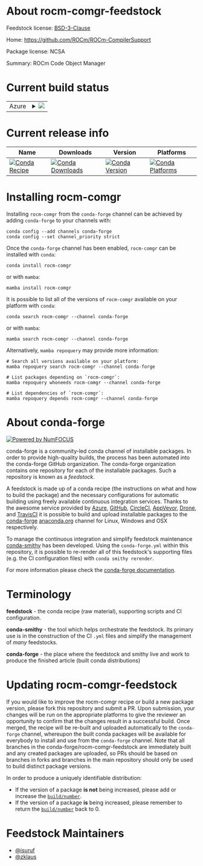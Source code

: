 About rocm-comgr-feedstock
==========================

Feedstock license: [BSD-3-Clause](https://github.com/conda-forge/rocm-comgr-feedstock/blob/main/LICENSE.txt)

Home: https://github.com/ROCm/ROCm-CompilerSupport

Package license: NCSA

Summary: ROCm Code Object Manager

Current build status
====================


<table>
    
  <tr>
    <td>Azure</td>
    <td>
      <details>
        <summary>
          <a href="https://dev.azure.com/conda-forge/feedstock-builds/_build/latest?definitionId=8384&branchName=main">
            <img src="https://dev.azure.com/conda-forge/feedstock-builds/_apis/build/status/rocm-comgr-feedstock?branchName=main">
          </a>
        </summary>
        <table>
          <thead><tr><th>Variant</th><th>Status</th></tr></thead>
          <tbody><tr>
              <td>linux_64</td>
              <td>
                <a href="https://dev.azure.com/conda-forge/feedstock-builds/_build/latest?definitionId=8384&branchName=main">
                  <img src="https://dev.azure.com/conda-forge/feedstock-builds/_apis/build/status/rocm-comgr-feedstock?branchName=main&jobName=linux&configuration=linux%20linux_64_" alt="variant">
                </a>
              </td>
            </tr>
          </tbody>
        </table>
      </details>
    </td>
  </tr>
</table>

Current release info
====================

| Name | Downloads | Version | Platforms |
| --- | --- | --- | --- |
| [![Conda Recipe](https://img.shields.io/badge/recipe-rocm--comgr-green.svg)](https://anaconda.org/conda-forge/rocm-comgr) | [![Conda Downloads](https://img.shields.io/conda/dn/conda-forge/rocm-comgr.svg)](https://anaconda.org/conda-forge/rocm-comgr) | [![Conda Version](https://img.shields.io/conda/vn/conda-forge/rocm-comgr.svg)](https://anaconda.org/conda-forge/rocm-comgr) | [![Conda Platforms](https://img.shields.io/conda/pn/conda-forge/rocm-comgr.svg)](https://anaconda.org/conda-forge/rocm-comgr) |

Installing rocm-comgr
=====================

Installing `rocm-comgr` from the `conda-forge` channel can be achieved by adding `conda-forge` to your channels with:

```
conda config --add channels conda-forge
conda config --set channel_priority strict
```

Once the `conda-forge` channel has been enabled, `rocm-comgr` can be installed with `conda`:

```
conda install rocm-comgr
```

or with `mamba`:

```
mamba install rocm-comgr
```

It is possible to list all of the versions of `rocm-comgr` available on your platform with `conda`:

```
conda search rocm-comgr --channel conda-forge
```

or with `mamba`:

```
mamba search rocm-comgr --channel conda-forge
```

Alternatively, `mamba repoquery` may provide more information:

```
# Search all versions available on your platform:
mamba repoquery search rocm-comgr --channel conda-forge

# List packages depending on `rocm-comgr`:
mamba repoquery whoneeds rocm-comgr --channel conda-forge

# List dependencies of `rocm-comgr`:
mamba repoquery depends rocm-comgr --channel conda-forge
```


About conda-forge
=================

[![Powered by
NumFOCUS](https://img.shields.io/badge/powered%20by-NumFOCUS-orange.svg?style=flat&colorA=E1523D&colorB=007D8A)](https://numfocus.org)

conda-forge is a community-led conda channel of installable packages.
In order to provide high-quality builds, the process has been automated into the
conda-forge GitHub organization. The conda-forge organization contains one repository
for each of the installable packages. Such a repository is known as a *feedstock*.

A feedstock is made up of a conda recipe (the instructions on what and how to build
the package) and the necessary configurations for automatic building using freely
available continuous integration services. Thanks to the awesome service provided by
[Azure](https://azure.microsoft.com/en-us/services/devops/), [GitHub](https://github.com/),
[CircleCI](https://circleci.com/), [AppVeyor](https://www.appveyor.com/),
[Drone](https://cloud.drone.io/welcome), and [TravisCI](https://travis-ci.com/)
it is possible to build and upload installable packages to the
[conda-forge](https://anaconda.org/conda-forge) [anaconda.org](https://anaconda.org/)
channel for Linux, Windows and OSX respectively.

To manage the continuous integration and simplify feedstock maintenance
[conda-smithy](https://github.com/conda-forge/conda-smithy) has been developed.
Using the ``conda-forge.yml`` within this repository, it is possible to re-render all of
this feedstock's supporting files (e.g. the CI configuration files) with ``conda smithy rerender``.

For more information please check the [conda-forge documentation](https://conda-forge.org/docs/).

Terminology
===========

**feedstock** - the conda recipe (raw material), supporting scripts and CI configuration.

**conda-smithy** - the tool which helps orchestrate the feedstock.
                   Its primary use is in the construction of the CI ``.yml`` files
                   and simplify the management of *many* feedstocks.

**conda-forge** - the place where the feedstock and smithy live and work to
                  produce the finished article (built conda distributions)


Updating rocm-comgr-feedstock
=============================

If you would like to improve the rocm-comgr recipe or build a new
package version, please fork this repository and submit a PR. Upon submission,
your changes will be run on the appropriate platforms to give the reviewer an
opportunity to confirm that the changes result in a successful build. Once
merged, the recipe will be re-built and uploaded automatically to the
`conda-forge` channel, whereupon the built conda packages will be available for
everybody to install and use from the `conda-forge` channel.
Note that all branches in the conda-forge/rocm-comgr-feedstock are
immediately built and any created packages are uploaded, so PRs should be based
on branches in forks and branches in the main repository should only be used to
build distinct package versions.

In order to produce a uniquely identifiable distribution:
 * If the version of a package **is not** being increased, please add or increase
   the [``build/number``](https://docs.conda.io/projects/conda-build/en/latest/resources/define-metadata.html#build-number-and-string).
 * If the version of a package **is** being increased, please remember to return
   the [``build/number``](https://docs.conda.io/projects/conda-build/en/latest/resources/define-metadata.html#build-number-and-string)
   back to 0.

Feedstock Maintainers
=====================

* [@isuruf](https://github.com/isuruf/)
* [@zklaus](https://github.com/zklaus/)

